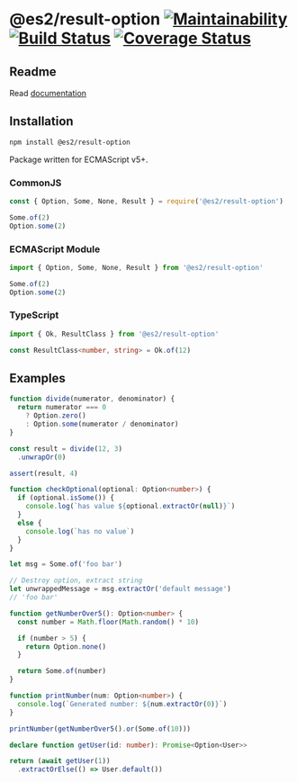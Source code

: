 # @es2/result-option [![Maintainability](https://api.codeclimate.com/v1/badges/1448aef0f57513e42c0c/maintainability)](https://codeclimate.com/github/sergeysova/es2-result-option/maintainability) [![Build Status](https://travis-ci.org/sergeysova/es2-result-option.svg?branch=master)](https://travis-ci.org/sergeysova/es2-result-option) [![Coverage Status](https://coveralls.io/repos/github/sergeysova/es2-result-option/badge.svg?branch=master)](https://coveralls.io/github/sergeysova/es2-result-option?branch=master)

## Readme

Read [documentation](https://result-option.sergeysova.com)


## Installation

```bash
npm install @es2/result-option
```

Package written for ECMAScript v5+.

### CommonJS

```js
const { Option, Some, None, Result } = require('@es2/result-option')

Some.of(2)
Option.some(2)
```

### ECMAScript Module

```js
import { Option, Some, None, Result } from '@es2/result-option'

Some.of(2)
Option.some(2)
```

### TypeScript

```ts
import { Ok, ResultClass } from '@es2/result-option'

const ResultClass<number, string> = Ok.of(12)
```

## Examples

```js
function divide(numerator, denominator) {
  return numerator === 0
    ? Option.zero()
    : Option.some(numerator / denominator)
}

const result = divide(12, 3)
  .unwrapOr(0)

assert(result, 4)
```

```ts
function checkOptional(optional: Option<number>) {
  if (optional.isSome()) {
    console.log(`has value ${optional.extractOr(null)}`)
  }
  else {
    console.log(`has no value`)
  }
}
```

```js
let msg = Some.of('foo bar')

// Destroy option, extract string
let unwrappedMessage = msg.extractOr('default message')
// 'foo bar'
```

```ts
function getNumberOver5(): Option<number> {
  const number = Math.floor(Math.random() * 10)

  if (number > 5) {
    return Option.none()
  }

  return Some.of(number)
}

function printNumber(num: Option<number>) {
  console.log(`Generated number: ${num.extractOr(0)}`)
}

printNumber(getNumberOver5().or(Some.of(10)))
```

```ts
declare function getUser(id: number): Promise<Option<User>>

return (await getUser(1))
  .extractOrElse(() => User.default())
```

